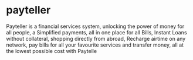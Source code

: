 # payteller
Payteller is a financial services system, unlocking the power of money for all people, a Simplified payments, all in one place for all Bills, Instant Loans without collateral, shopping directly from abroad, Recharge airtime on any network, pay bills for all your favourite services and transfer money, all at the lowest possible cost with Paytelle
